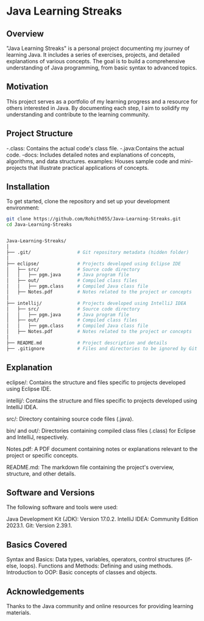 # Java Learning Streaks

## Overview
"Java Learning Streaks" is a personal project documenting my journey of learning Java. It includes a series of exercises, projects, and detailed explanations of various concepts. The goal is to build a comprehensive understanding of Java programming, from basic syntax to advanced topics.

## Motivation
This project serves as a portfolio of my learning progress and a resource for others interested in Java. By documenting each step, I aim to solidify my understanding and contribute to the learning community.

## Project Structure
-.class: Contains the actual code's class file.
-.java:Contains the actual code.
-docs: Includes detailed notes and explanations of concepts, algorithms, and data structures.
examples: Houses sample code and mini-projects that illustrate practical applications of concepts.

## Installation
To get started, clone the repository and set up your development environment:

```sh
git clone https://github.com/Rohith055/Java-Learning-Streaks.git
cd Java-Learning-Streaks


Java-Learning-Streaks/
│
├── .git/                 # Git repository metadata (hidden folder)
│
├── eclipse/              # Projects developed using Eclipse IDE
│   ├── src/              # Source code directory
│   │   ├── pgm.java      # Java program file
│   ├── out/              # Compiled class files
│   │   ├── pgm.class     # Compiled Java class file
│   ├── Notes.pdf         # Notes related to the project or concepts
│
├── intellij/             # Projects developed using IntelliJ IDEA
│   ├── src/              # Source code directory
│   │   ├── pgm.java      # Java program file
│   ├── out/              # Compiled class files
│   │   ├── pgm.class     # Compiled Java class file
│   ├── Notes.pdf         # Notes related to the project or concepts
│
├── README.md             # Project description and details
├── .gitignore            # Files and directories to be ignored by Git
```
## Explanation
eclipse/: Contains the structure and files specific to projects developed using Eclipse IDE.

intellij/: Contains the structure and files specific to projects developed using IntelliJ IDEA.

src/: Directory containing source code files (.java).

bin/ and out/: Directories containing compiled class files (.class) for Eclipse and IntelliJ, respectively.

Notes.pdf: A PDF document containing notes or explanations relevant to the project or specific concepts.

README.md: The markdown file containing the project's overview, structure, and other details.

## Software and Versions
The following software and tools were used:

Java Development Kit (JDK): Version 17.0.2.
IntelliJ IDEA: Community Edition 2023.1.
Git: Version 2.39.1.

## Basics Covered
Syntax and Basics: Data types, variables, operators, control structures (if-else, loops).
Functions and Methods: Defining and using methods.
Introduction to OOP: Basic concepts of classes and objects.

## Acknowledgements
Thanks to the Java community and online resources for providing learning materials.